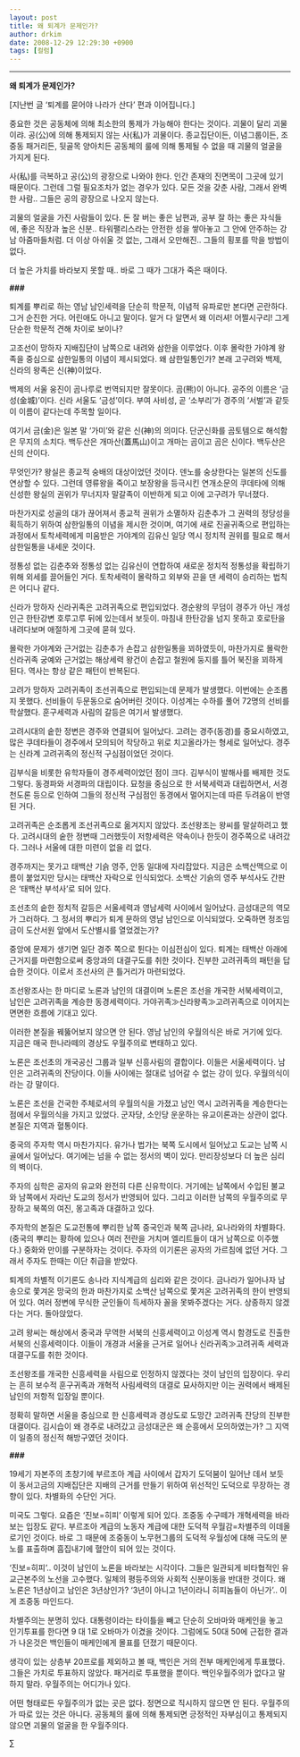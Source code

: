 ```yaml
---
layout: post
title: 왜 퇴계가 문제인가?
author: drkim
date: 2008-12-29 12:29:30 +0900
tags: [컬럼]
---
```

****

**왜 퇴계가 문제인가?**

[지난번 글 ‘퇴계를 묻어야 나라가 산다’ 편과 이어집니다.] 

중요한 것은 공동체에 의해 최소한의 통제가 가능해야 한다는 것이다. 괴물이 달리 괴물이랴. 공(公)에 의해 통제되지 않는 사(私)가 괴물이다. 종교집단이든, 이념그룹이든, 조중동 패거리든, 뒷골목 양아치든 공동체의 룰에 의해 통제될 수 없을 때 괴물의 얼굴을 가지게 된다. 

사(私)를 극복하고 공(公)의 광장으로 나와야 한다. 인간 존재의 진면목이 그곳에 있기 때문이다. 그런데 그럴 필요조차가 없는 경우가 있다. 모든 것을 갖춘 사람, 그래서 완벽한 사람.. 그들은 공의 광장으로 나오지 않는다. 

괴물의 얼굴을 가진 사람들이 있다. 돈 잘 버는 좋은 남편과, 공부 잘 하는 좋은 자식들에, 좋은 직장과 높은 신분.. 타워팰리스라는 안전한 성을 쌓아놓고 그 안에 안주하는 강남 아줌마들처럼. 더 이상 아쉬울 것 없는, 그래서 오만해진.. 그들의 횡포를 막을 방법이 없다. 

더 높은 가치를 바라보지 못할 때.. 바로 그 때가 그대가 죽은 때이다.

**###**

퇴계를 뿌리로 하는 영남 남인세력을 단순히 학문적, 이념적 유파로만 본다면 곤란하다. 그거 순진한 거다. 어린애도 아니고 말이다. 알거 다 알면서 왜 이러셔! 어쩔시구리! 그게 단순한 학문적 견해 차이로 보이나? 

고조선이 망하자 지배집단이 남쪽으로 내려와 삼한을 이루었다. 이후 몰락한 가야계 왕족을 중심으로 삼한일통의 이념이 제시되었다. 왜 삼한일통인가? 본래 고구려와 백제, 신라의 왕족은 신(神)이었다. 

백제의 서울 웅진이 곰나루로 번역되지만 잘못이다. 곰(熊)이 아니다. 공주의 이름은 ‘금성(金城)’이다. 신라 서울도 ‘금성’이다. 부여 사비성, 곧 ‘소부리’가 경주의 ‘서벌’과 같듯이 이름이 같다는데 주목할 일이다. 

여기서 금(金)은 일본 말 ‘가미’와 같은 신(神)의 의미다. 단군신화를 곰토템으로 해석함은 무지의 소치다. 백두산은 개마산(蓋馬山)이고 개마는 곰이고 곰은 신이다. 백두산은 신의 산이다.

무엇인가? 왕실은 종교적 숭배의 대상이었던 것이다. 덴노를 숭상한다는 일본의 신도를 연상할 수 있다. 그런데 영류왕을 죽이고 보장왕을 등극시킨 연개소문의 쿠데타에 의해 신성한 왕실의 권위가 무너지자 말갈족이 이반하게 되고 이에 고구려가 무너졌다. 

마찬가지로 성골의 대가 끊어져서 종교적 권위가 소멸하자 김춘추가 그 권력의 정당성을 획득하기 위하여 삼한일통의 이념을 제시한 것이며, 여기에 새로 진골귀족으로 편입하는 과정에서 토착세력에게 미움받은 가야계의 김유신 일당 역시 정치적 권위를 필요로 해서 삼한일통을 내세운 것이다. 

정통성 없는 김춘추와 정통성 없는 김유신이 연합하여 새로운 정치적 정통성을 확립하기 위해 외세를 끌어들인 거다. 토착세력이 몰락하고 외부와 끈을 댄 세력이 승리하는 법칙은 어디나 같다.

신라가 망하자 신라귀족은 고려귀족으로 편입되었다. 경순왕의 무덤이 경주가 아닌 개성 인근 한탄강변 호루고루 뒤에 있는데서 보듯이. 마침내 한탄강을 넘지 못하고 호로탄을 내려다보며 애절하게 그곳에 묻혀 있다.

몰락한 가야계와 근거없는 김춘추가 손잡고 삼한일통을 꾀하였듯이, 마찬가지로 몰락한 신라귀족 궁예와 근거없는 해상세력 왕건이 손잡고 철원에 둥지를 틀어 북진을 꾀하게 된다. 역사는 항상 같은 패턴이 반복된다. 

고려가 망하자 고려귀족이 조선귀족으로 편입되는데 문제가 발생했다. 이번에는 순조롭지 못했다. 선비들이 두문동으로 숨어버린 것이다. 이성계는 수하를 풀어 72명의 선비를 학살했다. 훈구세력과 사림의 갈등은 여기서 발생했다. 

고려시대의 숱한 정변은 경주와 연결되어 일어났다. 고려는 경주(동경)를 중요시하였고, 많은 쿠데타들이 경주에서 모의되어 작당하고 위로 치고올라가는 형세로 일어났다. 경주는 신라계 고려귀족의 정신적 구심점이었던 것이다. 

김부식을 비롯한 유학자들이 경주세력이었던 점이 크다. 김부식이 발해사를 배제한 것도 그렇다. 동경파와 서경파의 대립이다. 묘청을 중심으로 한 서북세력과 대립하면서, 서경천도론 등으로 인하여 그들의 정신적 구심점인 동경에서 멀어지는데 따른 두려움이 반영된 거다. 

고려귀족은 순조롭게 조선귀족으로 옮겨지지 않았다. 조선왕조는 왕씨를 말살하려고 했다. 고려시대의 숱한 정변때 그러했듯이 저항세력은 약속이나 한듯이 경주쪽으로 내려갔다. 그러나 서울에 대한 미련이 없을 리 없다. 

경주까지는 못가고 태백산 기슭 영주, 안동 일대에 자리잡았다. 지금은 소백산맥으로 이름이 붙었지만 당시는 태백산 자락으로 인식되었다. 소백산 기슭의 영주 부석사도 간판은 ‘태백산 부석사’로 되어 있다. 

조선초의 숱한 정치적 갈등은 서울세력과 영남세력 사이에서 일어났다. 금성대군의 역모가 그러하다. 그 정서의 뿌리가 퇴계 문하의 영남 남인으로 이식되었다. 오죽하면 정조임금이 도산서원 앞에서 도산별시를 열었겠는가?

중앙에 문제가 생기면 일단 경주 쪽으로 튄다는 이심전심이 있다. 퇴계는 태백산 아래에 근거지를 마련함으로써 중앙과의 대결구도를 취한 것이다. 진부한 고려귀족의 패턴을 답습한 것이다. 이로서 조선사의 큰 틀거리가 마련되었다.

조선왕조사는 한 마디로 노론과 남인의 대결이며 노론은 조선을 개국한 서북세력이고, 남인은 고려귀족을 계승한 동경세력이다. 가야귀족≫신라왕족≫고려귀족으로 이어지는 면면한 흐름에 기대고 있다. 

이러한 본질을 꿰뚫어보지 않으면 안 된다. 영남 남인의 우월의식은 바로 거기에 있다. 지금은 매국 한나라떼의 경상도 우월주의로 변태하고 있다.

노론은 조선초의 개국공신 그룹과 일부 신흥사림의 결합이다. 이들은 서울세력이다. 남인은 고려귀족의 잔당이다. 이들 사이에는 절대로 넘어갈 수 없는 강이 있다. 우월의식이라는 강 말이다.

노론은 조선을 건국한 주체로서의 우월의식을 가졌고 남인 역시 고려귀족을 계승한다는 점에서 우월의식을 가지고 있었다. 군자당, 소인당 운운하는 유교이론과는 상관이 없다. 본질은 지역과 혈통이다. 

중국의 주자학 역시 마찬가지다. 유가나 법가는 북쪽 도시에서 일어났고 도교는 남쪽 시골에서 일어났다. 여기에는 넘을 수 없는 정서의 벽이 있다. 만리장성보다 더 높은 심리의 벽이다.

주자의 심학은 공자의 유교와 완전히 다른 신유학이다. 거기에는 남쪽에서 수입된 불교와 남쪽에서 자라난 도교의 정서가 반영되어 있다. 그리고 이러한 남쪽의 우월주의로 무장하고 북쪽의 여진, 몽고족과 대결하고 있다. 

주자학의 본질은 도교전통에 뿌리한 남쪽 중국인과 북쪽 금나라, 요나라와의 차별화다.(중국의 뿌리는 황하에 있으나 여러 전란을 거치며 엘리트들이 대거 남쪽으로 이주했다.) 중화와 만이를 구분하자는 것이다. 주자의 이기론은 공자의 가르침에 없던 거다. 그래서 주자도 한때는 이단 취급을 받았다. 

퇴계의 차별적 이기론도 송나라 지식계급의 심리와 같은 것이다. 금나라가 일어나자 남송으로 쫓겨온 망국의 한과 마찬가지로 소백산 남쪽으로 쫓겨온 고려귀족의 한이 반영되어 있다. 여러 정변에 무식한 군인들이 득세하자 꼴을 못봐주겠다는 거다. 상종하지 않겠다는 거다. 돌아앉았다. 

고려 왕씨는 해상에서 중국과 무역한 서북의 신흥세력이고 이성계 역시 함경도로 진출한 서북의 신흥세력이다. 이들이 개경과 서울을 근거로 일어나 신라귀족≫고려귀족 세력과 대결구도를 취한 것이다. 

조선왕조를 개국한 신흥세력을 사림으로 인정하지 않겠다는 것이 남인의 입장이다. 우리는 흔히 보수적 훈구귀족과 개혁적 사림세력의 대결로 묘사하지만 이는 권력에서 배제된 남인의 저항적 입장일 뿐이다. 

정확히 말하면 서울을 중심으로 한 신흥세력과 경상도로 도망간 고려귀족 잔당의 진부한 대결이다. 김시습이 왜 경주로 내려갔고 금성대군은 왜 순흥에서 모의하였는가? 그 지역이 일종의 정신적 해방구였던 것이다. 

**###**

19세기 자본주의 초창기에 부르조아 계급 사이에서 갑자기 도덕붐이 일어난 데서 보듯이 동서고금의 지배집단은 지배의 근거를 만들기 위하여 위선적인 도덕으로 무장하는 경향이 있다. 차별화의 수단인 거다.

미국도 그렇다. 요즘은 ‘진보=히피’ 이렇게 되어 있다. 조중동 수구떼가 개혁세력을 바라보는 입장도 같다. 부르조아 계급의 노동자 계급에 대한 도덕적 우월감=차별주의 이데올로기인 것이다. 바로 그 때문에 조중동이 노무현그룹의 도덕적 우월성에 대해 극도의 분노를 표출하며 흠집내기에 혈안이 되어 있는 것이다. 

‘진보=히피’.. 이것이 남인이 노론을 바라보는 시각이다. 그들은 일관되게 비타협적인 유교근본주의 노선을 고수했다. 일체의 평등주의와 사회적 신분이동을 반대한 것이다. 왜 노론은 1년상이고 남인은 3년상인가? ‘3년이 아니고 1년이라니 히피놈들이 아닌가’.. 이게 조중동 마인드다. 

차별주의는 분명히 있다. 대통령이라는 타이틀을 빼고 단순히 오바마와 매케인을 놓고 인기투표를 한다면 9 대 1로 오바마가 이겼을 것이다. 그럼에도 50대 50에 근접한 결과가 나온것은 백인들이 매케인에게 몰표를 던졌기 때문이다.

생각이 있는 상층부 20프로를 제외하고 볼 때, 백인은 거의 전부 매케인에게 투표했다. 그들은 가치로 투표하지 않았다. 패거리로 투표했을 뿐이다. 백인우월주의가 없다고 말하지 말라. 우월주의는 어디가나 있다. 

어떤 형태로든 우월주의가 없는 곳은 없다. 정면으로 직시하지 않으면 안 된다. 우월주의가 따로 있는 것은 아니다. 공동체의 룰에 의해 통제되면 긍정적인 자부심이고 통제되지 않으면 괴물의 얼굴을 한 우월주의다. 





∑